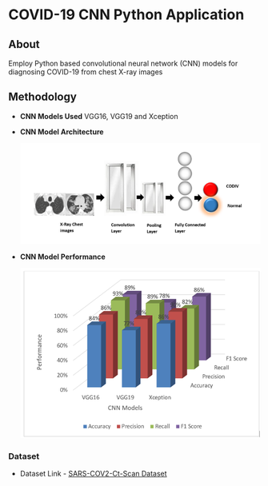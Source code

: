 # COVID-19 CNN Python Application

## About
Employ Python based convolutional neural network (CNN) models for diagnosing COVID-19 from chest X-ray images

## Methodology

- **CNN Models Used**
  VGG16, VGG19 and Xception

- **CNN Model Architecture**
  
  ![img.png](img.png)

- **CNN Model Performance**

  ![img_3.png](img_3.png)

### Dataset
- Dataset Link - [SARS-COV2-Ct-Scan Dataset](https://www.kaggle.com/plameneduardo/sarscov2-ctscan-dataset)

